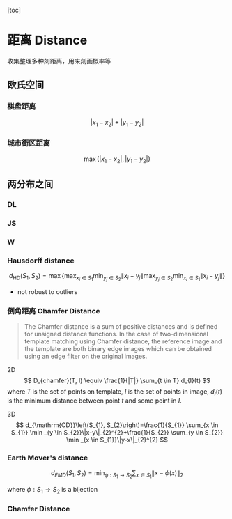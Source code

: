 [toc]



# 距离 Distance

收集整理多种刻距离，用来刻画概率等



## 欧氏空间



### 棋盘距离

$$
|x_1 - x_2| + |y_1 - y_2|
$$

### 城市街区距离

$$
\max(|x_1 - x_2|, |y_1 - y_2|)
$$





## 两分布之间

### DL 



### JS



### W



### Hausdorff distance

$$
d_{\mathrm{HD}}\left(S_{1}, S_{2}\right)=\max \left\{\max _{x_{i} \in S_{1}} \min _{y_{j} \in S_{2}}\left\|x_{i}-y_{j}\right\| \max _{y_{j} \in S_{2}} \min _{x_{i} \in S_{1}}\left\|x_{i}-y_{j}\right\|\right\}
$$



- not robust to outliers

### 倒角距离 Chamfer Distance

> The Chamfer distance is a sum of positive distances and is defined for unsigned distance functions. In the case of two-dimensional template matching using Chamfer distance, the reference image and the template are both binary edge images which can be obtained using an edge filter on the original images.

2D
$$
D_{chamfer}(T, I) \equiv \frac{1}{|T|} \sum_{t \in T} d_{I}(t)
$$
where $T$ is the set of points on template, $I$ is the  set of points in image, $d_I(t)$ is the minimum distance between point $t$ and some point in $I$.

3D
$$
d_{\mathrm{CD}}\left(S_{1}, S_{2}\right)=\frac{1}{S_{1}} \sum_{x \in S_{1}} \min _{y \in S_{2}}\|x-y\|_{2}^{2}+\frac{1}{S_{2}} \sum_{y \in S_{2}} \min _{x \in S_{1}}\|y-x\|_{2}^{2}
$$




### Earth Mover's distance

$$
d_{E M D}\left(S_{1}, S_{2}\right)=\min _{\phi: S_{1} \rightarrow S_{2}} \sum_{x \in S_{1}}\|x-\phi(x)\|_{2}
$$

where $\phi: S_{1} \rightarrow S_{2}$ is a bijection



### Chamfer Distance

